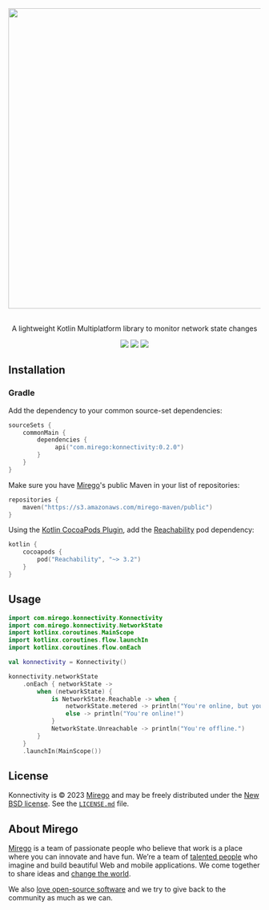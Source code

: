 <div align="center">
  <img src="https://user-images.githubusercontent.com/5982196/205750835-4f657a00-1bca-4631-96d9-cc4acbfbd2eb.png" width="600" />
  <p><br />A lightweight Kotlin Multiplatform library to monitor network state changes</p>
  <a href="https://github.com/mirego/kmp-boilerplate/actions/workflows/ci.yml"><img src="https://github.com/mirego/kmp-boilerplate/actions/workflows/ci.yaml/badge.svg"/></a>
  <a href="https://kotlinlang.org/"><img src="https://img.shields.io/badge/kotlin-1.9.10-blue.svg?logo=kotlin"/></a>
  <a href="https://opensource.org/licenses/BSD-3-Clause"><img src="https://img.shields.io/badge/License-BSD_3--Clause-blue.svg"/></a>
</div>

## Installation

### Gradle

Add the dependency to your common source-set dependencies:
```kotlin
sourceSets {
    commonMain {
        dependencies {
             api("com.mirego:konnectivity:0.2.0")
        }
    }
}
```

Make sure you have [Mirego](https://open.mirego.com/)'s public Maven in your list of repositories:
```kotlin
repositories {
    maven("https://s3.amazonaws.com/mirego-maven/public")
}
```

Using the [Kotlin CocoaPods Plugin](https://kotlinlang.org/docs/native-cocoapods.html), add the [Reachability](https://cocoapods.org/pods/Reachability) pod dependency:
```kotlin
kotlin {
    cocoapods {
        pod("Reachability", "~> 3.2")
    }
} 
```

## Usage

```kotlin
import com.mirego.konnectivity.Konnectivity
import com.mirego.konnectivity.NetworkState
import kotlinx.coroutines.MainScope
import kotlinx.coroutines.flow.launchIn
import kotlinx.coroutines.flow.onEach

val konnectivity = Konnectivity()

konnectivity.networkState
    .onEach { networkState ->
        when (networkState) {
            is NetworkState.Reachable -> when {
                networkState.metered -> println("You're online, but your connection is metered.")
                else -> println("You're online!")
            }
            NetworkState.Unreachable -> println("You're offline.")
        }
    }
    .launchIn(MainScope())
```


## License

Konnectivity is © 2023 [Mirego](https://www.mirego.com) and may be freely distributed under
the [New BSD license](http://opensource.org/licenses/BSD-3-Clause). See
the [`LICENSE.md`](https://github.com/mirego/konnectivity/blob/main/LICENSE.md) file.

## About Mirego

[Mirego](https://www.mirego.com) is a team of passionate people who believe that work is a place
where you can innovate and have fun. We’re a team of [talented people](https://life.mirego.com) who
imagine and build beautiful Web and mobile applications. We come together to share ideas
and [change the world](http://www.mirego.org).

We also [love open-source software](https://open.mirego.com) and we try to give back to the
community as much as we can.
